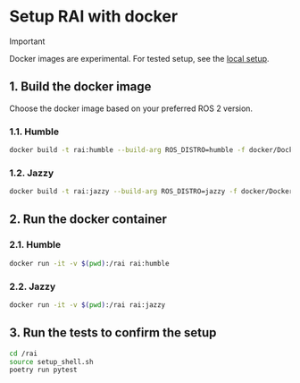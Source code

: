# Setup RAI with docker

> [!IMPORTANT]
> Docker images are experimental. For tested setup, see the [local setup](../README.md#setup-local).

## 1. Build the docker image

Choose the docker image based on your preferred ROS 2 version.

### 1.1. Humble

```bash
docker build -t rai:humble --build-arg ROS_DISTRO=humble -f docker/Dockerfile .
```

### 1.2. Jazzy

```bash
docker build -t rai:jazzy --build-arg ROS_DISTRO=jazzy -f docker/Dockerfile .
```

## 2. Run the docker container

### 2.1. Humble

```bash
docker run -it -v $(pwd):/rai rai:humble
```

### 2.2. Jazzy

```bash
docker run -it -v $(pwd):/rai rai:jazzy
```

## 3. Run the tests to confirm the setup

```sh
cd /rai
source setup_shell.sh
poetry run pytest
```
